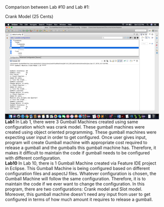 Comparison between Lab #10 and Lab #1:

Crank Model (25 Cents)<br/>

<img src="output/Crank_25Cents.PNG" alt="Markdown Monster icon" style="float: left; margin-right: 10px;" />
<br/>
<b>Lab1</b>
In Lab 1, there were 3 Gumball Machines created using same configuration which was crank model. These gumball machines were created using object oriented programming. These gumball machines were expecting user input in order to get configured. Once user gives input, program will create Gumball machine with appropriate cost required to release a gumball and the gumballs this gumball machine has. Therefore, it makes it difficult to maintain the code if gumball needs to be configured with different configuration.
<br/>
<b>Lab10</b>
In Lab 10, there is 1 Gumball Machine created via Feature IDE project in Eclipse. This Gumball Machine is being configured based on different configuration files and aspectJ files. Whatever configuration is chosen, the Gumball Machine will follow the same configuration. Therefore, it is to maintain the code if we ever want to change  the configuration. In this program, there are two configurations: Crank model and Slot model. Moreover, this gumball machine doesn't need any input from user to get configured in terms of how much amount it requires to release a gumball.